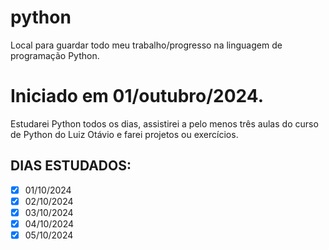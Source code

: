 # python
Local para guardar todo meu trabalho/progresso na linguagem de programação Python.

# Iniciado em 01/outubro/2024.

Estudarei Python todos os dias, assistirei a pelo menos três aulas do curso de Python do Luiz Otávio e farei projetos ou exercícios.

## DIAS ESTUDADOS:
* [X] 01/10/2024
* [X] 02/10/2024 
* [X] 03/10/2024 
* [X] 04/10/2024
* [X] 05/10/2024 